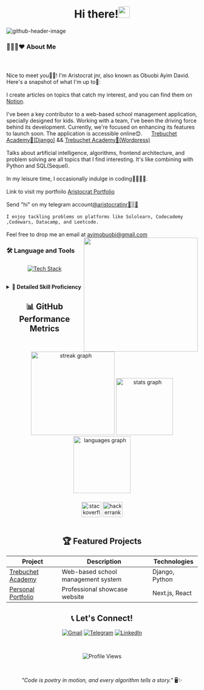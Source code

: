 <h1 align="center">Hi there!<img src="https://raw.githubusercontent.com/iampavangandhi/iampavangandhi/master/gifs/Hi.gif" width="30px"></h1>

![github-header-image](https://github.com/AWESOME04/AWESOME04/assets/102630199/a446339b-c8b5-4756-bbe4-ad39c50eae89)


###

<h3 align="left">👨🏽‍💻❤  About Me</h3>


###

<p align="left"><br><br>Nice to meet you😮‍💨! I'm Aristocrat jnr, also known as Obuobi Ayim David. Here's a snapshot of what I'm up to🎯:<br><br>	I create articles on topics that catch my interest, and you can find them on <a href="https://www.notion.so/Quick-Note-ee60a664aa4a4c40b58c8f0ad1d323d7?pvs=4">Notion</a>.<br><br> I've been a key contributor to a web-based school management application, specially designed for kids. Working with a team, I've been the driving force behind its development. Currently, we're focused on enhancing its features to launch soon. The application is accessible online😊. &nbsp; &nbsp; &nbsp;<a href="https://trebuchet-academy-uh1t.onrender.com/">Trebuchet Academy🎒(Django)</a> && <a href="https://trebuchet.rf.gd/">Trebuchet Academy🎒(Wordpress)</a><br><br>	 Talks about artificial intelligence, algorithms, frontend architecture, and problem solving are all topics that I find interesting. It's like combining with Python and SQL(Sequel).<br><br> 	In my leisure time, I occasionally indulge in coding👨🏽‍💻✨.<br>	<br> Link to visit my portfoilo <a href= "https://mynextjs-portfolio-nu.vercel.app/">Aristocrat Portfolio</a> <br>	<br> 	Send "hi" on my telegram account<a href="https://t.me/aristocratjnr">@aristocratjnr🧸||🎈</a> <br> <br> <code>I enjoy tackling problems on platforms like Sololearn, Codecademy ,Codewars, Datacamp, and Leetcode.</code><br><br>Feel free to drop me an email at <a href="mailto:ayimobuobi@gmail.com">ayimobuobi@gmail.com</a><img align="right" widht="300" height="300" src="https://github.com/Adam-pw/Adam-pw/blob/main/animation_500_kxa883sd.gif" /></p>


###

<h3 align="left">🛠 Language and Tools</h3>

###

<div align="left">
  <p align="center">
  <a href="#">
    <img src="https://skillicons.dev/icons?i=python,django,react,nextjs,nodejs,typescript,html,css,bootstrap,git,github,vscode,figma,docker,azure,digitalocean" alt="Tech Stack" style="max-width: 100%; height: auto;">
  </a>
</p>
 <br/>
  
 <!-- Responsive Skills Breakdown -->
<details>
<summary><b>🔬 Detailed Skill Proficiency</b></summary>

| Category | Skills |
|----------|--------|
| Languages | Python, JavaScript, TypeScript, Bash |
| Frameworks | Django, React, Next.js, Node.js |
| Cloud & DevOps | Azure, DigitalOcean, Docker |
| Design & Tools | Figma, VSCode, Git, Canva |
</details>


###

<!-- Responsive GitHub Metrics -->
<h2 align="center">📊 GitHub Performance Metrics</h2>

###

<div align="center">
  <img src="https://streak-stats.demolab.com?user=aristocratjnr&locale=en&mode=daily&theme=dark&hide_border=false&border_radius=5&order=3" height="220" alt="streak graph"  />
   <img src="https://github-readme-stats.vercel.app/api?username=aristocratjnr&hide_title=false&hide_rank=false&show_icons=true&include_all_commits=true&count_private=true&disable_animations=false&theme=dracula&locale=en&hide_border=false&order=1" height="150" alt="stats graph"  />
  <img src="https://github-readme-stats.vercel.app/api/top-langs?username=aristocratjnr&locale=en&hide_title=false&layout=compact&card_width=320&langs_count=5&theme=dracula&hide_border=false&order=2" height="150" alt="languages graph"  />
  
</div>

###

 <!--START_SECTION:waka-->
 
 
 <!--END_SECTION:waka-->


###

<div align="center">
  <img src="https://raw.githubusercontent.com/maurodesouza/profile-readme-generator/master/src/assets/icons/social/stackoverflow/default.svg" width="52" height="40" alt="stackoverflow logo"  />
  <img src="https://raw.githubusercontent.com/maurodesouza/profile-readme-generator/master/src/assets/icons/social/hackerrank/default.svg" width="52" height="40" alt="hackerrank logo"  />
</div><br/>

<!-- Responsive Project Showcase -->
<h2 align="center">🏆 Featured Projects</h2>

<div align="center">

| Project | Description | Technologies |
|---------|-------------|--------------|
| [Trebuchet Academy](https://trebuchet-academy-uh1t.onrender.com/) | Web-based school management system | Django, Python |
| [Personal Portfolio](https://mynextjs-portfolio-nu.vercel.app/) | Professional showcase website | Next.js, React |

</div>

<!-- Responsive Contact Section -->
<h2 align="center">📞 Let's Connect!</h2>

<p align="center">
  <a href="mailto:ayimobuobi@gmail.com"><img src="https://img.shields.io/badge/Gmail-D14836?style=for-the-badge&logo=gmail&logoColor=white" alt="Gmail" style="max-width: 100%; height: auto;"></a>
  <a href="https://t.me/aristocratjnr"><img src="https://img.shields.io/badge/Telegram-2CA5E0?style=for-the-badge&logo=telegram&logoColor=white" alt="Telegram" style="max-width: 100%; height: auto;"></a>
  <a href="https://www.linkedin.com/in/yourlinkedin"><img src="https://img.shields.io/badge/LinkedIn-0077B5?style=for-the-badge&logo=linkedin&logoColor=white" alt="LinkedIn" style="max-width: 100%; height: auto;"></a>
</p><br/>

<!-- Responsive Visitor Counter -->
<p align="center"> 
  <img src="https://komarev.com/ghpvc/?username=aristocratjnr&color=blueviolet" alt="Profile Views" style="max-width: 100%; height: auto;">
</p><br/>

<!-- Fun Quote -->
<p align="center">
  <i>"Code is poetry in motion, and every algorithm tells a story."</i> 🖥️✨
</p>

